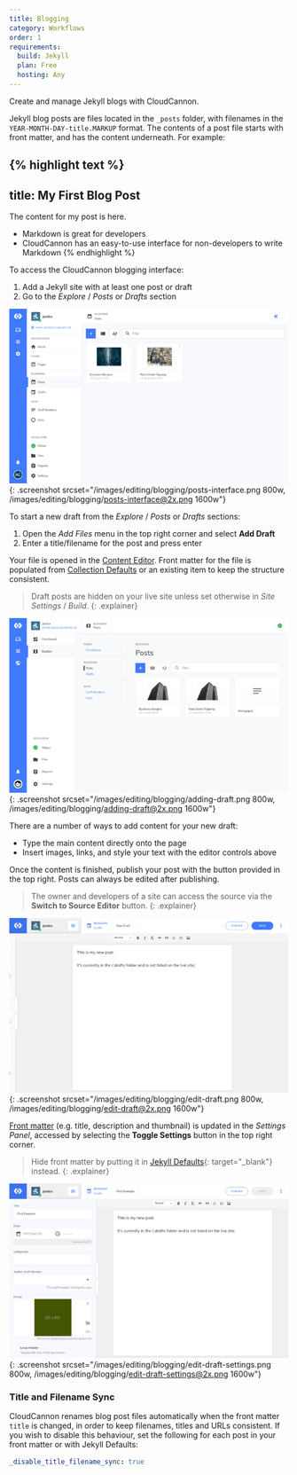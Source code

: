 ```yaml
---
title: Blogging
category: Workflows
order: 1
requirements:
  build: Jekyll
  plan: Free
  hosting: Any
---
```


Create and manage Jekyll blogs with CloudCannon.

Jekyll blog posts are files located in the `_posts` folder, with filenames in the `YEAR-MONTH-DAY-title.MARKUP` format. The contents of a post file starts with front matter, and has the content underneath. For example:

{% highlight text %}
---
title: My First Blog Post
---
The content for my post is here.

* Markdown is great for developers
* CloudCannon has an easy-to-use interface for non-developers to write Markdown
{% endhighlight %}

To access the CloudCannon blogging interface:

1. Add a Jekyll site with at least one post or draft
2. Go to the *Explore* / *Posts* or *Drafts* section

![Empty blogging interface](/images/editing/blogging/posts-interface.png){: .screenshot srcset="/images/editing/blogging/posts-interface.png 800w, /images/editing/blogging/posts-interface@2x.png 1600w"}

To start a new draft from the *Explore* / *Posts* or *Drafts* sections:

1. Open the *Add Files* menu in the top right corner and select **Add Draft**
2. Enter a title/filename for the post and press enter

Your file is opened in the [Content Editor](/editing/editors/content-editor/). Front matter for the file is populated from [Collection Defaults](/editing/experience/collection-defaults/) or an existing item to keep the structure consistent.

> Draft posts are hidden on your live site unless set otherwise in *Site Settings* / *Build*.
{: .explainer}

![Creating a new draft](/images/editing/blogging/adding-draft.png){: .screenshot srcset="/images/editing/blogging/adding-draft.png 800w, /images/editing/blogging/adding-draft@2x.png 1600w"}

There are a number of ways to add content for your new draft:

* Type the main content directly onto the page
* Insert images, links, and style your text with the editor controls above

Once the content is finished, publish your post with the button provided in the top right. Posts can always be edited after publishing.

> The owner and developers of a site can access the source via the **Switch to Source Editor** button.
{: .explainer}

![Editing draft](/images/editing/blogging/edit-draft.png){: .screenshot srcset="/images/editing/blogging/edit-draft.png 800w, /images/editing/blogging/edit-draft@2x.png 1600w"}

[Front matter](/editing/editors/front-matter-editor/) (e.g. title, description and thumbnail) is updated in the *Settings Panel*, accessed by selecting the **Toggle Settings** button in the top right corner.

> Hide front matter by putting it in [Jekyll Defaults](https://jekyllrb.com/docs/configuration/#front-matter-defaults){: target="_blank"} instead.
{: .explainer}

![Editing draft with Settings Panel open](/images/editing/blogging/edit-draft-settings.png){: .screenshot srcset="/images/editing/blogging/edit-draft-settings.png 800w, /images/editing/blogging/edit-draft-settings@2x.png 1600w"}

### Title and Filename Sync

CloudCannon renames blog post files automatically when the front matter `title` is changed, in order to keep filenames, titles and URLs consistent. If you wish to disable this behaviour, set the following for each post in your front matter or with Jekyll Defaults:

```yaml
_disable_title_filename_sync: true
```